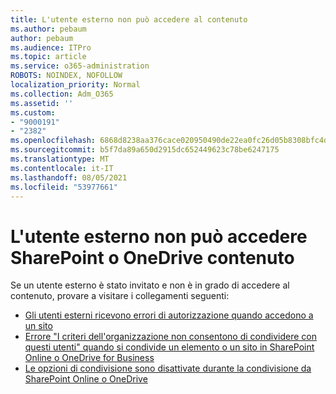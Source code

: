 ```yaml
---
title: L'utente esterno non può accedere al contenuto
ms.author: pebaum
author: pebaum
ms.audience: ITPro
ms.topic: article
ms.service: o365-administration
ROBOTS: NOINDEX, NOFOLLOW
localization_priority: Normal
ms.collection: Adm_O365
ms.assetid: ''
ms.custom:
- "9000191"
- "2382"
ms.openlocfilehash: 6868d8238aa376cace020950490de22ea0fc26d05b8308bfc4d9e5f1fc992bf2
ms.sourcegitcommit: b5f7da89a650d2915dc652449623c78be6247175
ms.translationtype: MT
ms.contentlocale: it-IT
ms.lasthandoff: 08/05/2021
ms.locfileid: "53977661"
---
```

# <a name="external-user-cannot-access-sharepoint-or-onedrive-content"></a>L'utente esterno non può accedere SharePoint o OneDrive contenuto

Se un utente esterno è stato invitato e non è in grado di accedere al contenuto, provare a visitare i collegamenti seguenti:

- [Gli utenti esterni ricevono errori di autorizzazione quando accedono a un sito](https://docs.microsoft.com/sharepoint/support/administration/access-denied-or-need-permission-error-sharepoint-online-or-onedrive-for-business)
- [Errore "I criteri dell'organizzazione non consentono di condividere con questi utenti" quando si condivide un elemento o un sito in SharePoint Online o OneDrive for Business](https://docs.microsoft.com/sharepoint/support/administration/organization-policies-do-not-allow-you-to-share-with-users-error)
- [Le opzioni di condivisione sono disattivate durante la condivisione da SharePoint Online o OneDrive](https://docs.microsoft.com/sharepoint/support/administration/sharing-options-grayed-out-when-sharing-from-sharepoint-online-or-onedrive)
